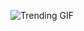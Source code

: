 
<!-- GIF_SECTION -->
![Trending GIF](https://media1.giphy.com/media/v1.Y2lkPThiYjIxNzcyMWZhYTU4NHhlYjFpajdpa2ZkaG50dTN3bzIzeGdjNGV0MzgycXR4dyZlcD12MV9naWZzX3NlYXJjaCZjdD1n/HekrB46ZE0f5K/giphy.gif)
<!-- END_GIF_SECTION -->
